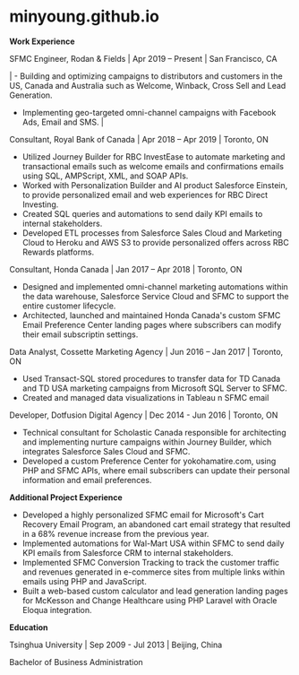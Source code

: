 # minyoung.github.io

**Work Experience**

SFMC Engineer, Rodan &amp; Fields    |    Apr 2019 – Present | San Francisco, CA

| - Building and optimizing campaigns to distributors and customers in the US, Canada and Australia such as Welcome, Winback, Cross Sell and Lead Generation.
- Implementing geo-targeted omni-channel campaigns with Facebook Ads, Email and SMS. |

Consultant, Royal Bank of Canada    |    Apr 2018 – Apr 2019 | Toronto, ON

- Utilized Journey Builder for RBC InvestEase to automate marketing and transactional emails such as welcome emails and confirmations emails using SQL, AMPScript, XML, and SOAP APIs.
- Worked with Personalization Builder and AI product Salesforce Einstein, to provide personalized email and web experiences for RBC Direct Investing.
- Created SQL queries and automations to send daily KPI emails to internal stakeholders.
- Developed ETL processes from Salesforce Sales Cloud and Marketing Cloud to Heroku and AWS S3 to provide personalized offers across RBC Rewards platforms.

Consultant, Honda Canada    |    Jan 2017 – Apr 2018 | Toronto, ON

- Designed and implemented omni-channel marketing automations within the data warehouse, Salesforce Service Cloud and SFMC to support the entire customer lifecycle.
- Architected, launched and maintained Honda Canada&#39;s custom SFMC Email Preference Center landing pages where subscribers can modify their email subscriptin settings.

Data Analyst, Cossette Marketing Agency    |    Jun 2016 – Jan 2017 | Toronto, ON

- Used Transact-SQL stored procedures to transfer data for TD Canada and TD USA marketing campaigns from Microsoft SQL Server to SFMC.
- Created and managed data visualizations in Tableau n SFMC email

Developer, Dotfusion Digital Agency    |    Dec 2014 - Jun 2016 | Toronto, ON

- Technical consultant for Scholastic Canada responsible for architecting and implementing nurture campaigns within Journey Builder, which integrates Salesforce Sales Cloud and SFMC.
- Developed a custom Preference Center for yokohamatire.com, using PHP and SFMC APIs, where email subscribers can update their personal information and email preferences.

**Additional Project Experience**

- Developed a highly personalized SFMC email for Microsoft&#39;s Cart Recovery Email Program, an abandoned cart email strategy that resulted in a 68% revenue increase from the previous year.
- Implemented automations for Wal-Mart USA within SFMC to send daily KPI emails from Salesforce CRM to internal stakeholders.
- Implemented SFMC Conversion Tracking to track the customer traffic and revenues generated in e-commerce sites from multiple links within emails using PHP and JavaScript.
- Built a web-based custom calculator and lead generation landing pages for McKesson and Change Healthcare using PHP Laravel with Oracle Eloqua integration.

**Education**

Tsinghua University    |    Sep 2009 - Jul 2013 | Beijing, China

Bachelor of Business Administration
